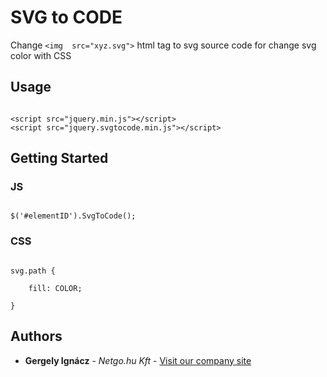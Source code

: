 
# SVG to CODE

  

Change ```<img  src="xyz.svg">``` html tag to svg source code for change svg color with CSS

## Usage

```

<script src="jquery.min.js"></script>
<script src="jquery.svgtocode.min.js"></script>

```
  

## Getting Started

### JS

```

$('#elementID').SvgToCode();

```

### CSS

```

svg.path {

	fill: COLOR;

}

```

  

## Authors

  

* **Gergely Ignácz** - *Netgo.hu Kft* - [Visit our company site](https://netgo.hu)
